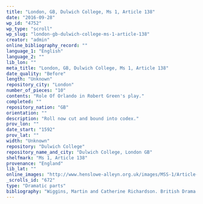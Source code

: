 ```yaml
---
title: "London, GB, Dulwich College, Ms 1, Article 138"
date: "2016-09-28"
wp_id: "4752"
wp_type: "scroll"
wp_slug: "london-gb-dulwich-college-ms-1-article-138"
creator: "admin"
online_bibliography_record: ""
language_1: "English"
language_2: ""
lib_lon: ""
meta_title: "London, GB, Dulwich College, Ms 1, Article 138"
date_quality: "Before"
length: "Unknown"
repository_city: "London"
number_of_pieces: "10"
contents: "Role Of Orlando in Robert Green's play."
completed: ""
repository_nation: "GB"
orientation: ""
description: "Roll now cut and bound into codex."
prov_lon: ""
date_start: "1592"
prov_lat: ""
width: "Unknown"
repository: "Dulwich College"
repository_name_and_city: "Dulwich College, London GB"
shelfmark: "Ms 1, Article 138"
provenance: "England"
lib_lat: ""
online_images: "http://www.henslowe-alleyn.org.uk/images/MSS-1/Article-138/08r.html"
_scrolls_id: "672"
type: "Dramatic parts"
bibliography: "Wiggins, Martin and Catherine Richardson. British Drama 1533-1642: A Catalogue.  5 vols. Oxford: Oxford University Press, 2012-2015, vol. 3, p. 876."
---
```



